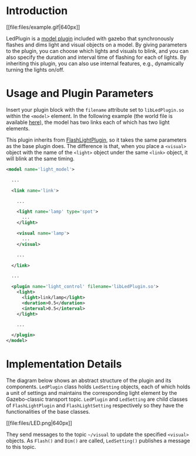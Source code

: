 # Introduction

[[file:files/example.gif|640px]]

LedPlugin is a [model plugin](/tutorials?tut=plugins_model&cat=write_plugin) included with gazebo that synchronously flashes and dims light and visual objects on a model. By giving parameters to the plugin, you can choose which lights and visuals to blink, and you can also specify the duration and interval time of flashing for each of lights. By inheriting this plugin, you can also use internal features, e.g., dynamically turning the lights on/off.

# Usage and Plugin Parameters
Insert your plugin block with the `filename` attribute set to `libLedPlugin.so` within the `<model>` element. In the following example (the world file is available [here](https://github.com/osrf/gazebo/raw/gazebo9/worlds/led_plugin_demo.world)), the model has two links each of which has two light elements.

This plugin inherits from [FlashLightPlugin](/tutorials?tut=flashlight_plugin&cat=plugins), so it takes the same parameters as the base plugin does. The difference is that, when you place a `<visual>` object with the name of the `<light>` object under the same `<link>` object, it will blink at the same timing.

```XML
<model name='light_model'>

  ...

  <link name='link'>

    ...

    <light name='lamp' type='spot'>
      ...
    </light>

    <visual name='lamp'>
      ...
    </visual>

    ...

  </link>

  ...

  <plugin name='light_control' filename='libLedPlugin.so'>
    <light>
      <light>link/lamp</light>
      <duration>0.5</duration>
      <interval>0.5</interval>
    </light>

    ...

  </plugin>
</model>
```

# Implementation Details
The diagram below shows an abstract structure of the plugin and its components.
`LedPlugin` class holds `LedSetting` objects, each of which holds a unit of settings and maintains the corresponding light element by the Gazebo-classic transport topic. `LedPlugin` and `LedSetting` are child classes of `FlashLightPlugin` and `FlashLightSetting` respectively so they have the functionalities of the base classes.

[[file:files/LED.png|640px]]

They send messages to the topic `~/visual` to update the specified `<visual>` objects. As `Flash()` and `Dim()` are called, `LedSetting()` publishes a message to this topic.
